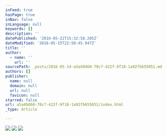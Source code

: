 ```yaml
---
inFeed: true
hasPage: true
inNav: false
inLanguage: null
keywords: []
description: ''
datePublished: '2016-05-22T15:32:58.205Z'
dateModified: '2016-05-15T22:58:45.947Z'
title: ''
author:
  - name: ''
    url: ''
sourcePath: _posts/2016-05-14-a5a49d60-70c7-422f-9f18-1a92fb655051.md
authors: []
publisher:
  name: null
  domain: null
  url: null
  favicon: null
starred: false
url: a5a49d60-70c7-422f-9f18-1a92fb655051/index.html
_type: Article

---
```

![](https://the-grid-user-content.s3-us-west-2.amazonaws.com/d14c75ce-78f1-4d14-9a88-a41d5dafa60e.jpg)
![](https://the-grid-user-content.s3-us-west-2.amazonaws.com/3fe7c2ef-65bd-48ba-b8bd-c7c8d9941a3d.jpg)
![](https://the-grid-user-content.s3-us-west-2.amazonaws.com/621aca55-78fc-498d-88b4-560dd7652779.jpg)